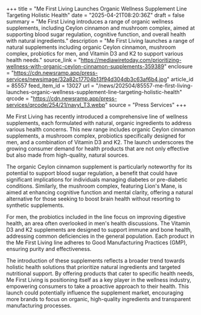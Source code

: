 +++
title = "Me First Living Launches Organic Wellness Supplement Line Targeting Holistic Health"
date = "2025-04-21T08:20:36Z"
draft = false
summary = "Me First Living introduces a range of organic wellness supplements, including Ceylon cinnamon and mushroom complex, aimed at supporting blood sugar regulation, cognitive function, and overall health with natural ingredients."
description = "Me First Living launches a range of natural supplements including organic Ceylon cinnamon, mushroom complex, probiotics for men, and Vitamin D3 and K2 to support various health needs."
source_link = "https://mediawiretoday.com/prioritizing-wellness-with-organic-ceylon-cinnamon-supplements-359389"
enclosure = "https://cdn.newsramp.app/press-services/newsimage/32a82c17704b13f94d304db3c63af6b4.jpg"
article_id = 85557
feed_item_id = 13027
url = "/news/202504/85557-me-first-living-launches-organic-wellness-supplement-line-targeting-holistic-health"
qrcode = "https://cdn.newsramp.app/press-services/qrcode/254/21/navyI_T3.webp"
source = "Press Services"
+++

<p>Me First Living has recently introduced a comprehensive line of wellness supplements, each formulated with natural, organic ingredients to address various health concerns. This new range includes organic Ceylon cinnamon supplements, a mushroom complex, probiotics specifically designed for men, and a combination of Vitamin D3 and K2. The launch underscores the growing consumer demand for health products that are not only effective but also made from high-quality, natural sources.</p><p>The organic Ceylon cinnamon supplement is particularly noteworthy for its potential to support blood sugar regulation, a benefit that could have significant implications for individuals managing diabetes or pre-diabetic conditions. Similarly, the mushroom complex, featuring Lion's Mane, is aimed at enhancing cognitive function and mental clarity, offering a natural alternative for those seeking to boost brain health without resorting to synthetic supplements.</p><p>For men, the probiotics included in the line focus on improving digestive health, an area often overlooked in men's health discussions. The Vitamin D3 and K2 supplements are designed to support immune and bone health, addressing common deficiencies in the general population. Each product in the Me First Living line adheres to Good Manufacturing Practices (GMP), ensuring purity and effectiveness.</p><p>The introduction of these supplements reflects a broader trend towards holistic health solutions that prioritize natural ingredients and targeted nutritional support. By offering products that cater to specific health needs, Me First Living is positioning itself as a key player in the wellness industry, empowering consumers to take a proactive approach to their health. This launch could potentially influence the supplement market, encouraging more brands to focus on organic, high-quality ingredients and transparent manufacturing processes.</p>